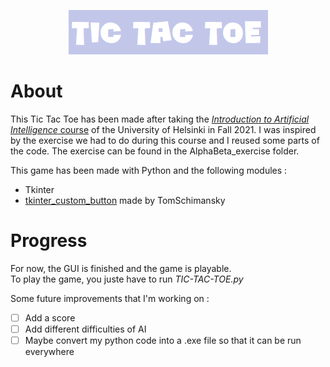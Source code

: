 <p align="center"><kbd>
<img src="https://github.com/kchardon/TIC-TAC-TOE/blob/main/img/titre.png", title="My TIC TAC TOE!", alt="TIC TAC TOE">
</kbd></p>

# About
This Tic Tac Toe has been made after taking the [*Introduction to Artificial Intelligence* course](https://materiaalit.github.io/intro-to-ai/) of the University of Helsinki in Fall 2021. I was inspired by the exercise we had to do during this course and I reused some parts of the code. The exercise can be found in the AlphaBeta_exercise folder.  
  
This game has been made with Python and the following modules :
* Tkinter
* [tkinter_custom_button](https://github.com/TomSchimansky/GuitarTuner/tree/master/documentation) made by TomSchimansky
  
# Progress
For now, the GUI is finished and the game is playable.  
To play the game, you juste have to run *TIC-TAC-TOE.py*
  
Some future improvements that I'm working on :  
- [ ] Add a score
- [ ] Add different difficulties of AI
- [ ] Maybe convert my python code into a .exe file so that it can be run everywhere
